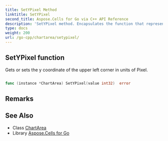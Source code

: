 ```yaml
---
title: SetYPixel Method 
linktitle: SetYPixel
second_title: Aspose.Cells for Go via C++ API Reference
description: 'SetYPixel method. Encapsulates the function that represents setypixel in Go.'
type: docs
weight: 200
url: /go-cpp/chartarea/setypixel/
---
```


## SetYPixel function

Gets or sets the y coordinate of the upper left corner in units of Pixel.

```go

func (instance *ChartArea) SetYPixel(value int32)  error

```

## Remarks


## See Also

* Class [ChartArea](../)
* Library [Aspose.Cells for Go](../../)
